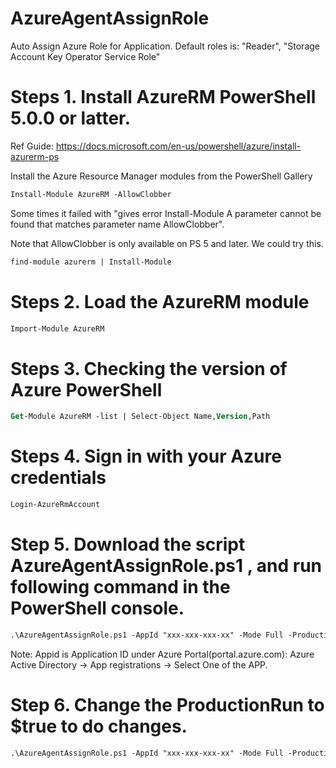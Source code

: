 # AzureAgentAssignRole
Auto  Assign Azure Role  for Application. 
Default roles is:
"Reader",
"Storage Account Key Operator Service Role"

# Steps 1. Install AzureRM PowerShell 5.0.0 or latter.
Ref Guide:
https://docs.microsoft.com/en-us/powershell/azure/install-azurerm-ps

Install the Azure Resource Manager modules from the PowerShell Gallery
```ps
Install-Module AzureRM -AllowClobber
```
Some times it failed with  "gives error Install-Module A parameter cannot be found that matches parameter name AllowClobber".

Note that AllowClobber is only available on PS 5  and later.
We could try this.
```ps
find-module azurerm | Install-Module
```

# Steps 2. Load the AzureRM module
```ps
Import-Module AzureRM
```

# Steps 3. Checking the version of Azure PowerShell
```ps
Get-Module AzureRM -list | Select-Object Name,Version,Path
```

# Steps 4. Sign in with your Azure credentials
```ps
Login-AzureRmAccount
```

# Step 5. Download the script AzureAgentAssignRole.ps1 , and run following command in the PowerShell console.
```ps
.\AzureAgentAssignRole.ps1 -AppId "xxx-xxx-xxx-xx" -Mode Full -ProductionRun $false -Login $true -YesToAll $true -Log $true
```
Note: Appid is Application ID under Azure Portal(portal.azure.com):
Azure Active Directory -> App registrations -> Select One of the APP.

# Step 6. Change the ProductionRun to $true to do changes.
```ps
.\AzureAgentAssignRole.ps1 -AppId "xxx-xxx-xxx-xx" -Mode Full -ProductionRun $true -Login $true -YesToAll $true -Log $true
```
